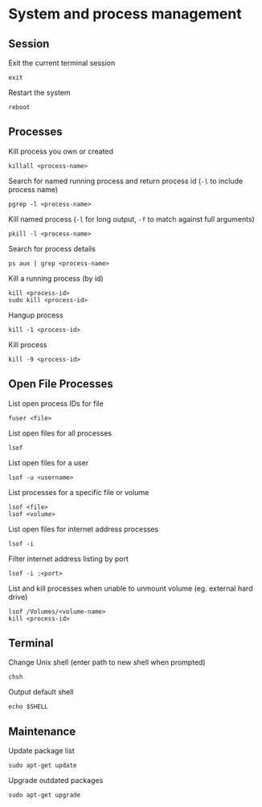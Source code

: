# System and process management

## Session

Exit the current terminal session

    exit

Restart the system

    reboot

## Processes

Kill process you own or created

    killall <process-name>

Search for named running process and return process id (`-l` to include process name)

    pgrep -l <process-name>

Kill named process (`-l` for long output, `-f` to match against full arguments)

    pkill -l <process-name>

Search for process details

    ps aux | grep <process-name>

Kill a running process (by id)

    kill <process-id>
    sudo kill <process-id>

Hangup process

    kill -1 <process-id>

Kill process

    kill -9 <process-id>

## Open File Processes

List open process IDs for file

    fuser <file>

List open files for all processes

    lsof

List open files for a user

    lsof -u <username>

List processes for a specific file or volume

    lsof <file>
    lsof <volume>

List open files for internet address processes

    lsof -i

Filter internet address listing by port

    lsof -i :<port>

List and kill processes when unable to unmount volume (eg. external hard drive)

    lsof /Volumes/<volume-name>
    kill <process-id>

## Terminal

Change Unix shell (enter path to new shell when prompted)

    chsh

Output default shell

    echo $SHELL

## Maintenance

Update package list

    sudo apt-get update

Upgrade outdated packages

    sudo apt-get upgrade
